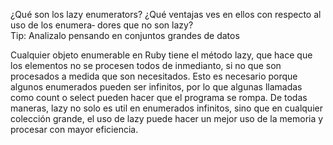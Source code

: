 ¿Qué son los lazy enumerators? ¿Qué ventajas ves en ellos con respecto al uso de los enumera‑
dores que no son lazy?  
Tip: Analizalo pensando en conjuntos grandes de datos

Cualquier objeto enumerable en Ruby tiene el método lazy, que hace que los elementos no se procesen todos de inmedianto, si no que son procesados a medida que son necesitados.
Esto es necesario porque algunos enumerados pueden ser infinitos, por lo que algunas llamadas como count o select pueden hacer que el programa se rompa.
De todas maneras, lazy no solo es util en enumerados infinitos, sino que en cualquier colección grande, el uso de lazy puede hacer un mejor uso de la memoria y procesar con mayor eficiencia.
